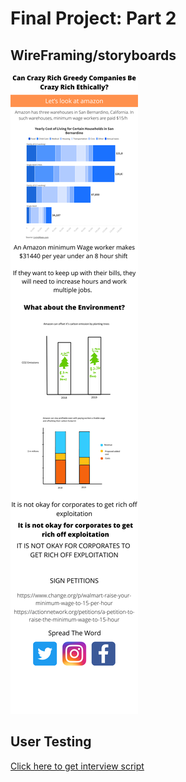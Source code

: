 
# Final Project: Part 2

## WireFraming/storyboards

![Storyboard](StoryBoardPart2.png)

## User Testing

[Click here to get interview script](\UserTestingProject.md)


